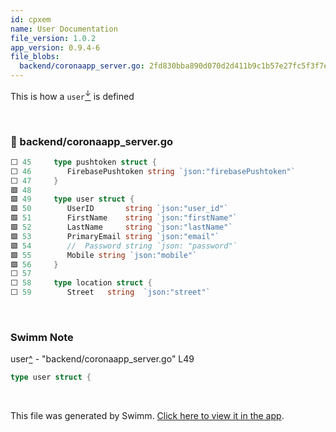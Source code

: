 ```yaml
---
id: cpxem
name: User Documentation
file_version: 1.0.2
app_version: 0.9.4-6
file_blobs:
  backend/coronaapp_server.go: 2fd830bba890d070d2d411b9c1b57e27fc5f3f7e
---
```


This is how a `user`[<sup id="cob2d">↓</sup>](#f-cob2d) is defined

<br/>



<!-- NOTE-swimm-snippet: the lines below link your snippet to Swimm -->
### 📄 backend/coronaapp_server.go
```go
⬜ 45     type pushtoken struct {
⬜ 46     	FirebasePushtoken string `json:"firebasePushtoken"`
⬜ 47     }
🟩 48     
🟩 49     type user struct {
🟩 50     	UserID       string `json:"user_id"`
🟩 51     	FirstName    string `json:"firstName"`
🟩 52     	LastName     string `json:"lastName"`
🟩 53     	PrimaryEmail string `json:"email"`
🟩 54     	//  Password string `json: "password"`
🟩 55     	Mobile string `json:"mobile"`
🟩 56     }
⬜ 57     
⬜ 58     type location struct {
⬜ 59     	Street   string  `json:"street"`
```

<br/>

<!-- THIS IS AN AUTOGENERATED SECTION. DO NOT EDIT THIS SECTION DIRECTLY -->
### Swimm Note

<span id="f-cob2d">user</span>[^](#cob2d) - "backend/coronaapp_server.go" L49
```go
type user struct {
```

<br/>

This file was generated by Swimm. [Click here to view it in the app](https://app.swimm.io/repos/Z2l0aHViJTNBJTNBY29yb3pvbmUlM0ElM0FSb3lhbFNXaVNI/docs/cpxem).